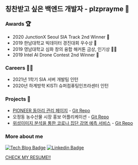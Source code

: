 ## 칭찬받고 싶은 백엔드 개발자 - plzprayme 🙏 
### Awards 🏆
- 2020 JunctionX Seoul SIA Track 2nd Winner    🥈
- 2019 한남대학교 빅데이터 경진대회 우수상                 🥉
- 2019 영남대학교 심화 창의 융합 해커톤 금상, 인기상     🥈🏅
- 2019 Intel AI Drone Contest 2nd Winner                🥈

### Careers 🏃‍♂️
- 2021년 1학기 SIA 서버 개발팀 인턴
- 2020년 하계방학 KISTI 슈퍼컴퓨팅인프라센터 인턴

### Projects 🎨
- [PIONEER 동아리 관리 페이지](https://pioneer.prayme.ga) - [Git Repo](https://github.com/plzprayme/hnu-pioneer)
- 오정동 농수산물 시장 홍보 어플리케이션 - [Git Repo](https://github.com/HNU-OEG)
- [위성이미지 분석을 통한 코로나 집단 감염 예측 서비스](https://junctionx.prayme.ga/) - [Git Repo](https://github.com/plzprayme/junctionxseoul2020-award-prized-guys-mob-backend)

### More about me
[![Tech Blog Badge](http://img.shields.io/badge/-Tech%20blog-black?style=flat-square&logo=github&link=https://zzsza.github.io/)](https://velog.io/@prayme) [![Linkedin Badge](https://img.shields.io/badge/-LinkedIn-blue?style=flat-square&logo=Linkedin&logoColor=white&link=https://www.linkedin.com/in/seong-yun-byeon-8183a8113/)](https://www.linkedin.com/in/prayme/)

[CHECK MY RESUME!!](https://www.notion.so/bf86355af5e942e4990098ee2b07035b)
